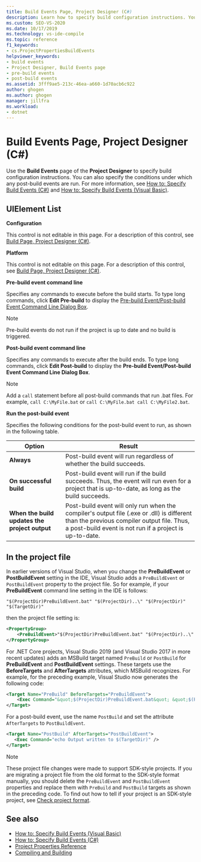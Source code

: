 ```yaml
---
title: Build Events Page, Project Designer (C#)
description: Learn how to specify build configuration instructions. You can also specify the conditions under which any post-build events are run.
ms.custom: SEO-VS-2020
ms.date: 10/17/2019
ms.technology: vs-ide-compile
ms.topic: reference
f1_keywords:
- cs.ProjectPropertiesBuildEvents
helpviewer_keywords:
- build events
- Project Designer, Build Events page
- pre-build events
- post-build events
ms.assetid: 3fff9ae5-213c-46ea-a660-1d70acb6c922
author: ghogen
ms.author: ghogen
manager: jillfra
ms.workload:
- dotnet
---
```

# Build Events Page, Project Designer (C#)

Use the **Build Events** page of the **Project Designer** to specify build configuration instructions. You can also specify the conditions under which any post-build events are run. For more information, see [How to: Specify Build Events (C#)](../../ide/how-to-specify-build-events-csharp.md) and [How to: Specify Build Events (Visual Basic)](../../ide/how-to-specify-build-events-visual-basic.md).

## UIElement List

**Configuration**

This control is not editable in this page. For a description of this control, see [Build Page, Project Designer (C#)](../../ide/reference/build-page-project-designer-csharp.md).

**Platform**

This control is not editable on this page. For a description of this control, see [Build Page, Project Designer (C#)](../../ide/reference/build-page-project-designer-csharp.md).

**Pre-build event command line**

Specifies any commands to execute before the build starts. To type long commands, click **Edit Pre-build** to display the [Pre-build Event/Post-build Event Command Line Dialog Box](../../ide/reference/pre-build-event-post-build-event-command-line-dialog-box.md).

> [!NOTE]
> Pre-build events do not run if the project is up to date and no build is triggered.

**Post-build event command line**

Specifies any commands to execute after the build ends. To type long commands, click **Edit Post-build** to display the **Pre-build Event/Post-build Event Command Line Dialog Box**.

> [!NOTE]
> Add a `call` statement before all post-build commands that run .bat files. For example, `call C:\MyFile.bat` or `call C:\MyFile.bat call C:\MyFile2.bat`.

**Run the post-build event**

Specifies the following conditions for the post-build event to run, as shown in the following table.

|Option|Result|
|------------|------------|
|**Always**|Post-build event will run regardless of whether the build succeeds.|
|**On successful build**|Post-build event will run if the build succeeds. Thus, the event will run even for a project that is up-to-date, as long as the build succeeds.|
|**When the build updates the project output**|Post-build event will only run when the compiler's output file (.exe or .dll) is different than the previous compiler output file. Thus, a post-build event is not run if a project is up-to-date.|

## In the project file

In earlier versions of Visual Studio, when you change the **PreBuildEvent** or **PostBuildEvent** setting in the IDE, Visual Studio adds a `PreBuildEvent` or `PostBuildEvent` property to the project file. So for example, if your **PreBuildEvent** command line setting in the IDE is follows:

```input
"$(ProjectDir)PreBuildEvent.bat" "$(ProjectDir)..\" "$(ProjectDir)" "$(TargetDir)"
```

then the project file setting is:

```xml
<PropertyGroup>
    <PreBuildEvent>"$(ProjectDir)PreBuildEvent.bat" "$(ProjectDir)..\" "$(ProjectDir)" "$(TargetDir)" />
</PropertyGroup>
```

For .NET Core projects, Visual Studio 2019 (and Visual Studio 2017 in more recent updates) adds an MSBuild target named `PreBuild` or `PostBuild` for **PreBuildEvent** and **PostBuildEvent** settings. These targets use the **BeforeTargets** and **AfterTargets** attributes, which MSBuild recognizes. For example, for the preceding example, Visual Studio now generates the following code:

```xml
<Target Name="PreBuild" BeforeTargets="PreBuildEvent">
    <Exec Command="&quot;$(ProjectDir)PreBuildEvent.bat&quot; &quot;$(ProjectDir)..\&quot; &quot;$(ProjectDir)&quot; &quot;$(TargetDir)&quot;" />
</Target>
```

For a post-build event, use the name `PostBuild` and set the attribute `AfterTargets` to `PostBuildEvent`.

```xml
<Target Name="PostBuild" AfterTargets="PostBuildEvent">
   <Exec Command="echo Output written to $(TargetDir)" />
</Target>
```

> [!NOTE]
> These project file changes were made to support SDK-style projects. If you are migrating a project file from the old format to the SDK-style format manually, you should delete the `PreBuildEvent` and `PostBuildEvent` properties and replace them with `PreBuild` and `PostBuild` targets as shown in the preceding code. To find out how to tell if your project is an SDK-style project, see [Check project format](/nuget/resources/check-project-format).

## See also

- [How to: Specify Build Events (Visual Basic)](../../ide/how-to-specify-build-events-visual-basic.md)
- [How to: Specify Build Events (C#)](../../ide/how-to-specify-build-events-csharp.md)
- [Project Properties Reference](../../ide/reference/project-properties-reference.md)
- [Compiling and Building](../../ide/compiling-and-building-in-visual-studio.md)
